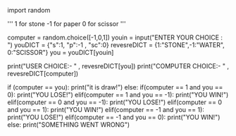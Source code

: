 import random

''' 1 for stone 
    -1 for paper
    0 for scissor '''

computer = random.choice([-1,0,1])
youin = input("ENTER YOUR CHOICE : ")
youDICT = {"s":1, "p":-1 , "sc":0}
revesreDICT = {1:"STONE",-1:"WATER", 0:"SCISSOR"}
you = youDICT[youin]

print("USER CHOICE:- " , revesreDICT[you])
print("COMPUTER CHOICE:- " , revesreDICT[computer])


if (computer == you):
    print("it is draw!")
else:
    if(computer == 1 and you == 0):
        print("YOU LOSE!")
    elif(computer == 1 and you == -1):
        print("YOU WIN!")
    elif(computer == 0 and you == -1):
        print("YOU LOSE!")
    elif(computer == 0 and you == 1):
        print("YOU WIN!")
    elif(computer == -1 and you == 1):
        print("YOU LOSE!")
    elif(computer == -1 and you == 0):
        print("YOU WIN!")
    else:
        print("SOMETHING WENT WRONG")
